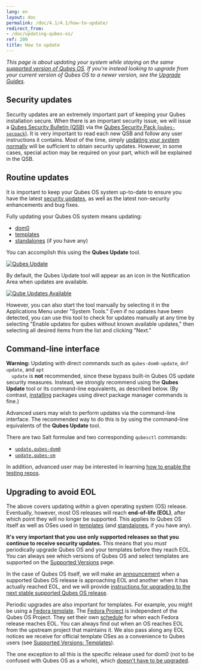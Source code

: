 ```yaml
---
lang: en
layout: doc
permalink: /doc/4.1/4.1/how-to-update/
redirect_from:
- /doc/updating-qubes-os/
ref: 200
title: How to update
---
```


*This page is about updating your system while staying on the same [supported
version of Qubes OS](/doc/supported-releases/#qubes-os). If you're instead
looking to upgrade from your current version of Qubes OS to a newer version,
see the [Upgrade Guides](/doc/upgrade/).*

## Security updates

Security updates are an extremely important part of keeping your Qubes
installation secure. When there is an important security issue, we will issue a
[Qubes Security Bulletin (QSB)](/security/qsb/) via the [Qubes Security
Pack (`qubes-secpack`)](/security/pack/). It is very important to read each new
QSB and follow any user instructions it contains. Most of the time, simply
[updating your system normally](#routine-updates) will be sufficient to obtain
security updates. However, in some cases, special action may be required on
your part, which will be explained in the QSB.

## Routine updates

It is important to keep your Qubes OS system up-to-date to ensure you have the
latest [security updates](#security-updates), as well as the latest
non-security enhancements and bug fixes.

Fully updating your Qubes OS system means updating:

- [dom0](/doc/glossary/#dom0)
- [templates](/doc/glossary/#template)
- [standalones](/doc/glossary/#standalone) (if you have any)

You can accomplish this using the **Qubes Update** tool.

[![Qubes Update](/attachment/doc/r4.0-software-update.png)](/attachment/doc/r4.0-software-update.png)

By default, the Qubes Update tool will appear as an icon in the Notification
Area when updates are available.

[![Qube Updates Available](/attachment/doc/r4.0-qube-updates-available.png)](/attachment/doc/r4.0-qube-updates-available.png)

However, you can also start the tool manually by selecting it in the
Applications Menu under "System Tools." Even if no updates have been detected,
you can use this tool to check for updates manually at any time by selecting
"Enable updates for qubes without known available updates," then selecting all
desired items from the list and clicking "Next."

## Command-line interface

<div class="alert alert-danger" role="alert">
  <i class="fa fa-exclamation-triangle"></i>
  <b>Warning:</b> Updating with direct commands such as
  <code>qubes-dom0-update</code>, <code>dnf update</code>, and <code>apt
  update</code> is <b>not</b> recommended, since these bypass built-in Qubes OS
  update security measures. Instead, we strongly recommend using the <b>Qubes
  Update</b> tool or its command-line equivalents, as described below. (By
  contrast, <a href="/doc/how-to-install-software/">installing</a> packages
  using direct package manager commands is fine.)
</div>

Advanced users may wish to perform updates via the command-line interface. The
recommended way to do this is by using the command-line equivalents of the
**Qubes Update** tool.

There are two Salt formulae and two corresponding `qubesctl` commands:
 - [`update.qubes-dom0`](/doc/salt/#updatequbes-dom0)
 - [`update.qubes-vm`](/doc/salt/#updatequbes-vm)

In addition, advanced user may be interested in learning [how to enable the
testing repos](/doc/testing/).

## Upgrading to avoid EOL

The above covers updating *within* a given operating system (OS) release.
Eventually, however, most OS releases will reach **end-of-life (EOL)**, after
which point they will no longer be supported. This applies to Qubes OS itself
as well as OSes used in [templates](/doc/templates/) (and
[standalones](/doc/standalones-and-hvms/), if you have any).

**It's very important that you use only supported releases so that you continue
to receive security updates.** This means that you *must* periodically upgrade
Qubes OS and your templates before they reach EOL. You can always see which
versions of Qubes OS and select templates are supported on the [Supported
Versions](/doc/supported-releases/) page.

In the case of Qubes OS itself, we will make an
[announcement](/news/categories/#releases) when a supported Qubes OS release is
approaching EOL and another when it has actually reached EOL, and we will
provide [instructions for upgrading to the next stable supported Qubes OS
release](/doc/upgrade/).

Periodic upgrades are also important for templates. For example, you might be
using a [Fedora template](/doc/templates/fedora/). The [Fedora
Project](https://getfedora.org/) is independent of the Qubes OS Project. They
set their own
[schedule](https://fedoraproject.org/wiki/Fedora_Release_Life_Cycle#Maintenance_Schedule)
for when each Fedora release reaches EOL. You can always find out when an OS
reaches EOL from the upstream project that maintains it. We also pass along any
EOL notices we receive for official template OSes as a convenience to Qubes
users (see [Supported Versions:
Templates](/doc/supported-releases/#templates)).

The one exception to all this is the specific release used for dom0 (not to be
confused with Qubes OS as a whole), which [doesn't have to be
upgraded](/doc/supported-releases/#note-on-dom0-and-eol).
